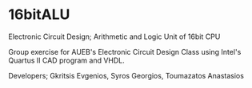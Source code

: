 # 16bitALU
 Electronic Circuit Design; Arithmetic and Logic Unit of 16bit CPU

 Group exercise for AUEB's Electronic Circuit Design Class using Intel's Quartus II CAD program and VHDL.

 Developers; Gkritsis Evgenios, Syros Georgios, Toumazatos Anastasios